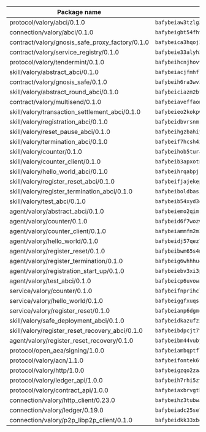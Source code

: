 | Package name                                                  | Package hash                                                  |
| ------------------------------------------------------------- | ------------------------------------------------------------- |
| protocol/valory/abci/0.1.0                                    | `bafybeiaw3tzlg3rkvnn5fcufblktmfwngmxugn4yo7pyjp76zz6aqtqcay` |
| connection/valory/abci/0.1.0                                  | `bafybeigbt54fhvjpkzrr76oykl3pcuotpvdhm4p7rzeel5xao3o4xozlti` |
| contract/valory/gnosis_safe_proxy_factory/0.1.0               | `bafybeica3hqoj2kf4p6dntuyvkx3yxilmee2hqfzsfx6khdrpuvnbtqsa4` |
| contract/valory/service_registry/0.1.0                        | `bafybeie33alyh23nrcycjnhmeyxzwtztlxzfhmmtjfqpapusvr64qrkofa` |
| protocol/valory/tendermint/0.1.0                              | `bafybeihcnjhovvyyfbkuw5sjyfx2lfd4soeocfqzxz54g67333m6nk5gxq` |
| skill/valory/abstract_abci/0.1.0                              | `bafybeiacjfmhflnhqaxzd2mj5yolprjatfdqi7y46oub4uizbo7x7xcmjy` |
| contract/valory/gnosis_safe/0.1.0                             | `bafybeih6ra3wv3izpllj6ctd4fbrieuyy3samokyv6kowrjstvvpc2lcce` |
| skill/valory/abstract_round_abci/0.1.0                        | `bafybeiciazm2btdynfwfskfrc2wmcuk4wqbapddvxawnr337322yktshhi` |
| contract/valory/multisend/0.1.0                               | `bafybeiaveffaomsnmsc5hx62o77u7ilma6eipox7m5lrwa56737ektva3i` |
| skill/valory/transaction_settlement_abci/0.1.0                | `bafybeieo2kokpwx67b5a4ireexeswljnkhgmcecdwigzlv7q46ck7p7npm` |
| skill/valory/registration_abci/0.1.0                          | `bafybeidbvrsnmknvolwwrubefqbgcdlo3ig4rtjlqolejnkl3zf4vq2pyi` |
| skill/valory/reset_pause_abci/0.1.0                           | `bafybeihgzbahiygl4glhnhlqhbbxgcixtzrvhvji7qr3w5hoezfcvv5azm` |
| skill/valory/termination_abci/0.1.0                           | `bafybeif7hcsh4xn7ovpfzh6gjlyzfv54wotsa7zs5dfptl2w55rhcnjt34` |
| skill/valory/counter/0.1.0                                    | `bafybeihob5turakl3zonvz3gjgntqu7dkdqcmzzloqdwgnvnsegkqzn244` |
| skill/valory/counter_client/0.1.0                             | `bafybeib3apxotnry7gt6a5q2cesdobjlcb5bjqjuzwnp4f5naozbiyxvja` |
| skill/valory/hello_world_abci/0.1.0                           | `bafybeihrqabpjk32ilz4gt5sn4ltxojno5o3tfs3xovewtkg3sr72xncvi` |
| skill/valory/register_reset_abci/0.1.0                        | `bafybeifjajekepwkgybhnabkguttukotzapa4vtj3sz4ds4z7hrv4f76wy` |
| skill/valory/register_termination_abci/0.1.0                  | `bafybeiboldbasifw5dvmela7kuisfben2rdmqkj4rrb5yvtgqg74djh3ii` |
| skill/valory/test_abci/0.1.0                                  | `bafybeib54xyd3eosx2ma5itwel26eikbevr3ewdgirxvwnn3q2zzktqlza` |
| agent/valory/abstract_abci/0.1.0                              | `bafybeiemo2qimcpm2m5d7whhkrd7pt37g3e3qf3kic6uwdlwi3dqq6tghq` |
| agent/valory/counter/0.1.0                                    | `bafybeid6f7wozw7cn57ijiy6czdausqa6avrph5ushr2jgd7vk3iui6cce` |
| agent/valory/counter_client/0.1.0                             | `bafybeiammfm2m3xatutqrn6xxp7tty3bzynqjqwjjiygezvcrbbnrf62o4` |
| agent/valory/hello_world/0.1.0                                | `bafybeidj57qez74eux2whzquog52s6qbdlcdu5dhdyz4uf7d2btv7m6s74` |
| agent/valory/register_reset/0.1.0                             | `bafybeibwm65s4mahg3f4nnzmt545f4cg6xbbgz2zeb6wgn4tdfv4gn2kxu` |
| agent/valory/register_termination/0.1.0                       | `bafybeig6whhhuqlgh3ba3hklse37pi7dpv7635hfyposmxvrhqmvmnndmq` |
| agent/valory/registration_start_up/0.1.0                      | `bafybeiebv3xi3p5elwlv4hvl65kvtbahi3eya4exdm5z6dou6wnqfyc74u` |
| agent/valory/test_abci/0.1.0                                  | `bafybeicp6uvownvg4orjajflrj2wxh56amgohkvlt7eh6r4ii2qmx4bqoa` |
| service/valory/counter/0.1.0                                  | `bafybeifnprihclqxuxh72bbn7utt423osporb6kwwcvqytp4ymnudvzlbu` |
| service/valory/hello_world/0.1.0                              | `bafybeiggfxuqssnz3qcpx5c5dgv3cxpd37v3i5lihxdfo3wkqfl2ffmvtm` |
| service/valory/register_reset/0.1.0                           | `bafybeianp6dgmqed52kffkiiuzxxgm27f7xbdchl3mnqoge7xc5ghqirl4` |
| skill/valory/safe_deployment_abci/0.1.0                       | `bafybeidkazufz5i4rskqqhxx2ao2ial6yniuc7in2rin3575glabdfqlwy` |
| skill/valory/register_reset_recovery_abci/0.1.0               | `bafybeibdpcjt7tvoew4xds2f6ifvaklj7rfahtwz4olbnj6p6issox6oa4` |
| agent/valory/register_reset_recovery/0.1.0                    | `bafybeibm44vuby77cxch2af6vng36nu3c5t2s3derjux4fuzz5ksbmaqna` |
| protocol/open_aea/signing/1.0.0                               | `bafybeiambqptflge33eemdhis2whik67hjplfnqwieoa6wblzlaf7vuo44` |
| protocol/valory/acn/1.1.0                                     | `bafybeifontek6tvaecatoauiule3j3id6xoktpjubvuqi3h2jkzqg7zh7a` |
| protocol/valory/http/1.0.0                                    | `bafybeigzqo2zaakcjtzzsm6dh4x73v72xg6ctk6muyp5uq5ueb7y34fbxy` |
| protocol/valory/ledger_api/1.0.0                              | `bafybeih7rhi5zvfvwakx5ifgxsz2cfipeecsh7bm3gnudjxtvhrygpcftq` |
| protocol/valory/contract_api/1.0.0                            | `bafybeiaxbrvgtbdrh4lslskuxyp4awyr4whcx3nqq5yrr6vimzsxg5dy64` |
| connection/valory/http_client/0.23.0                          | `bafybeihz3tubwado7j3wlivndzzuj3c6fdsp4ra5r3nqixn3ufawzo3wii` |
| connection/valory/ledger/0.19.0                               | `bafybeiadc25se7dgnn4mufztwpzdono4xsfs45qknzdqyi3gckn6ccuv44` |
| connection/valory/p2p_libp2p_client/0.1.0                     | `bafybeidkk33xbga54szmitk6uwsi3ef56hbbdbuasltqtiyki34hgfpnxa` |
